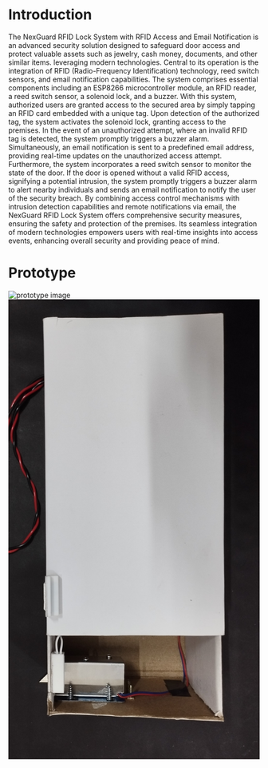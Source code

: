 # Introduction
The NexGuard RFID Lock System with RFID Access and Email Notification is an advanced security solution designed to safeguard door access and protect valuable assets such as jewelry, cash money, documents, and other similar items. leveraging modern technologies. Central to its operation is the integration of RFID (Radio-Frequency Identification) technology, reed switch sensors, and email notification capabilities. The system comprises essential components including an ESP8266 microcontroller module, an RFID reader, a reed switch sensor, a solenoid lock, and a buzzer. With this system, authorized users are granted access to the secured area by simply tapping an RFID card embedded with a unique tag. Upon detection of the authorized tag, the system activates the solenoid lock, granting access to the premises. In the event of an unauthorized attempt, where an invalid RFID tag is detected, the system promptly triggers a buzzer alarm. Simultaneously, an email notification is sent to a predefined email address, providing real-time updates on the unauthorized access attempt. Furthermore, the system incorporates a reed switch sensor to monitor the state of the door. If the door is opened without a valid RFID access, signifying a potential intrusion, the system promptly triggers a buzzer alarm to alert nearby individuals and sends an email notification to notify the user of the security breach. By combining access control mechanisms with intrusion detection capabilities and remote notifications via email, the NexGuard RFID Lock System offers comprehensive security measures, ensuring the safety and protection of the premises. Its seamless integration of modern technologies empowers users with real-time insights into access events, enhancing overall security and providing peace of mind.

# Prototype
![prototype image](NexGuard/Circuit_Overview.jpg)
![prototype image](NexGuard/Drawer_Overview2.jpg)